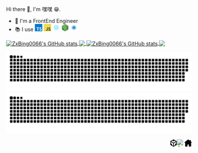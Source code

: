 Hi there 👋, I'm 嘿嘿 😁.

<!-- - 🔭 I’m currently working on ... -->
- 💼 I'm a FrontEnd Engineer
- 📚 I use <code><img src="https://raw.githubusercontent.com/github/explore/80688e429a7d4ef2fca1e82350fe8e3517d3494d/topics/typescript/typescript.png" height=20 /></code> <code><img src="https://raw.githubusercontent.com/github/explore/80688e429a7d4ef2fca1e82350fe8e3517d3494d/topics/javascript/javascript.png" height=20 /></code> <code><img src="https://raw.githubusercontent.com/github/explore/80688e429a7d4ef2fca1e82350fe8e3517d3494d/topics/react/react.png" height=20 /></code> <code><img src="https://raw.githubusercontent.com/github/explore/80688e429a7d4ef2fca1e82350fe8e3517d3494d/topics/nodejs/nodejs.png" height=20 /></code> <code><img src="https://raw.githubusercontent.com/github/explore/80688e429a7d4ef2fca1e82350fe8e3517d3494d/topics/webpack/webpack.png" height=20 /></code>
<!-- - 🌱 I’m currently learning <code><img src="https://raw.githubusercontent.com/github/explore/80688e429a7d4ef2fca1e82350fe8e3517d3494d/topics/vue/vue.png" height=20 /></code> <code><img src="https://vitejs.dev/logo.svg" height=20 /></code> -->

<!-- - 👯 I’m looking to collaborate on ... -->
<!-- - 🤔 I’m looking for help with ... -->
<!-- - 💬 Ask me about ... -->
<!-- - 📫 How to reach me: ... -->
<!-- - 😄 Pronouns: ... -->
<!-- - ⚡ Fun fact: ... -->


<div>
  <a href="https://github.com/anuraghazra/github-readme-stats#gh-light-mode-only">
    <img align="center" src="https://github-readme-stats.vercel.app/api?username=ZxBing0066&count_private=true&show_icons=true" alt="ZxBing0066's GitHub stats" />
    <img align="center" src="https://github-readme-stats.vercel.app/api/top-langs/?username=ZxBing0066&show_icons=true&layout=compact" />
  </a>
  <a href="https://github.com/anuraghazra/github-readme-stats#gh-dark-mode-only">
    <img align="center" src="https://github-readme-stats.vercel.app/api?username=ZxBing0066&count_private=true&show_icons=true&theme=radical" alt="ZxBing0066's GitHub stats" />
    <img align="center" src="https://github-readme-stats.vercel.app/api/top-langs/?username=ZxBing0066&show_icons=true&theme=radical&layout=compact" />
  </a>
</div>

![GitHub Snake Light](https://raw.githubusercontent.com/zxbing0066/zxbing0066/output/github-contribution-grid-snake.svg#gh-light-mode-only)
![GitHub Snake Dark](https://raw.githubusercontent.com/zxbing0066/zxbing0066/output/github-contribution-grid-snake-dark.svg#gh-dark-mode-only)

<a href="https://www.heyfe.org/">
  <img align="right" alt="CodeSandbox" width="20px" height="20px" src="./assets/home.svg" />
</a>

<a href="https://blog.heyfe.org/">
  <img align="right" alt="CodeSandbox" width="20px" height="20px" src="https://www.heyfe.org/public/blog.svg" />
</a>

<a href="https://codesandbox.io/u/ZxBing0066">
  <img align="right" alt="CodeSandbox" width="20px" height="20px" src="./assets/codesandbox.svg" />
</a>
